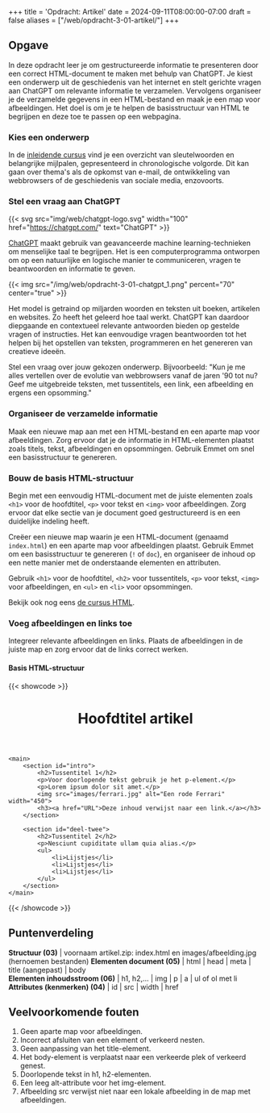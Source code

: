 +++
title = 'Opdracht: Artikel'
date = 2024-09-11T08:00:00-07:00
draft = false
aliases = ["/web/opdracht-3-01-artikel/"]
+++

## Opgave

In deze opdracht leer je om gestructureerde informatie te presenteren door een correct HTML-document te maken met behulp van ChatGPT. Je kiest een onderwerp uit de geschiedenis van het internet en stelt gerichte vragen aan ChatGPT om relevante informatie te verzamelen. Vervolgens organiseer je de verzamelde gegevens in een HTML-bestand en maak je een map voor afbeeldingen. Het doel is om je te helpen de basisstructuur van HTML te begrijpen en deze toe te passen op een webpagina.

### Kies een onderwerp

In de [inleidende cursus](../cursus-intro/) vind je een overzicht van sleutelwoorden en belangrijke mijlpalen, gepresenteerd in chronologische volgorde. Dit kan gaan over thema's als de opkomst van e-mail, de ontwikkeling van webbrowsers of de geschiedenis van sociale media, enzovoorts.

### Stel een vraag aan ChatGPT

{{< svg src="img/web/chatgpt-logo.svg" width="100" href="https://chatgpt.com/" text="ChatGPT" >}}

[ChatGPT](https://chatgpt.com/) maakt gebruik van geavanceerde machine learning-technieken om menselijke taal te begrijpen. Het is een computerprogramma ontworpen om op een natuurlijke en logische manier te communiceren, vragen te beantwoorden en informatie te geven.

{{< img src="/img/web/opdracht-3-01-chatgpt_1.png" percent="70" center="true" >}}

Het model is getraind op miljarden woorden en teksten uit boeken, artikelen en websites. Zo heeft het geleerd hoe taal werkt. ChatGPT kan daardoor diepgaande en contextueel relevante antwoorden bieden op gestelde vragen of instructies. Het kan eenvoudige vragen beantwoorden tot het helpen bij het opstellen van teksten, programmeren en het genereren van creatieve ideeën.

Stel een vraag over jouw gekozen onderwerp. Bijvoorbeeld: "Kun je me alles vertellen over de evolutie van webbrowsers vanaf de jaren '90 tot nu? Geef me uitgebreide teksten, met tussentitels, een link, een afbeelding en ergens een opsomming."

### Organiseer de verzamelde informatie

Maak een nieuwe map aan met een HTML-bestand en een aparte map voor afbeeldingen. Zorg ervoor dat je de informatie in HTML-elementen plaatst zoals titels, tekst, afbeeldingen en opsommingen. Gebruik Emmet om snel een basisstructuur te genereren.

### Bouw de basis HTML-structuur

Begin met een eenvoudig HTML-document met de juiste elementen zoals `<h1>` voor de hoofdtitel, `<p>` voor tekst en `<img>` voor afbeeldingen. Zorg ervoor dat elke sectie van je document goed gestructureerd is en een duidelijke indeling heeft.

Creëer een nieuwe map waarin je een HTML-document (genaamd `index.html`) en een aparte map voor afbeeldingen plaatst. Gebruik Emmet om een basisstructuur te genereren (`!` of `doc`), en organiseer de inhoud op een nette manier met de onderstaande elementen en attributen.

Gebruik `<h1>` voor de hoofdtitel, `<h2>` voor tussentitels, `<p>` voor tekst, `<img>` voor afbeeldingen, en `<ul>` en `<li>` voor opsommingen.

Bekijk ook nog eens [de cursus HTML](../cursus-html/).

### Voeg afbeeldingen en links toe

Integreer relevante afbeeldingen en links. Plaats de afbeeldingen in de juiste map en zorg ervoor dat de links correct werken.

#### Basis HTML-structuur
{{< showcode >}}<!DOCTYPE html>
<html lang="en">

<head>
    <meta charset="UTF-8">
    <meta http-equiv="X-UA-Compatible" content="IE=edge">
    <meta name="viewport" content="width=device-width, initial-scale=1.0">
    <title>Artikel</title>
</head>

<body>
    <header>
        <h1>Hoofdtitel artikel</h1>
    </header>

    <main>
        <section id="intro">
            <h2>Tussentitel 1</h2>
            <p>Voor doorlopende tekst gebruik je het p-element.</p>
            <p>Lorem ipsum dolor sit amet.</p>
            <img src="images/ferrari.jpg" alt="Een rode Ferrari" width="450">
            <h3><a href="URL">Deze inhoud verwijst naar een link.</a></h3>
        </section>

        <section id="deel-twee">
            <h2>Tussentitel 2</h2>
            <p>Nesciunt cupiditate ullam quia alias.</p>
            <ul>
                <li>Lijstjes</li>
                <li>Lijstjes</li>
                <li>Lijstjes</li>
            </ul>
        </section>
    </main>
</body>

</html>

{{< /showcode >}}

## Puntenverdeling

**Structuur (03)** | voornaam artikel.zip: index.html en images/afbeelding.jpg (hernoemen bestanden)
**Elementen document (05)** | html | head | meta | title (aangepast) | body          
**Elementen inhoudsstroom (06)** | h1, h2,... | img | p | a | ul of ol met li                                              
**Attributes (kenmerken) (04)** | id | src | width | href                    

## Veelvoorkomende fouten

1. Geen aparte map voor afbeeldingen.
2. Incorrect afsluiten van een element of verkeerd nesten.
3. Geen aanpassing van het title-element.
4. Het body-element is verplaatst naar een verkeerde plek of verkeerd genest.
5. Doorlopende tekst in h1, h2-elementen.
6. Een leeg alt-attribute voor het img-element.
7. Afbeelding src verwijst niet naar een lokale afbeelding in de map met afbeeldingen.